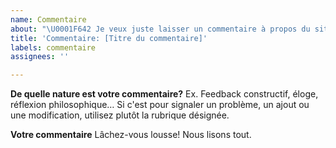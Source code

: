 ```yaml
---
name: Commentaire
about: "\U0001F642 Je veux juste laisser un commentaire à propos du site web!"
title: 'Commentaire: [Titre du commentaire]'
labels: commentaire
assignees: ''

---
```


**De quelle nature est votre commentaire?**
Ex. Feedback constructif, éloge, réflexion philosophique… Si c'est pour signaler un problème, un ajout ou une modification, utilisez plutôt la rubrique désignée.

**Votre commentaire**
Lâchez-vous lousse! Nous lisons tout.
